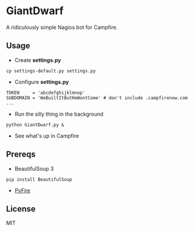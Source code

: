 GiantDwarf
=========
A ridiculously simple Nagios bot for Campfire.

Usage
----
* Create **settings.py**

```
cp settings-default.py settings.py
```

* Configure **settings.py**

```
TOKEN     = 'abcdefghijklmnop'
SUBDOMAIN = 'WeBuiltItButHeWontCome' # don't include .campfirenow.com 
...
```

* Run the silly thing in the background

```
python GiantDwarf.py &
```

* See what's up in Campfire

Prereqs
------
* BeautifulSoup 3

```
pip install BeautifulSoup
```

* [PyFire](https://github.com/mariano/pyfire)

License
------
MIT
